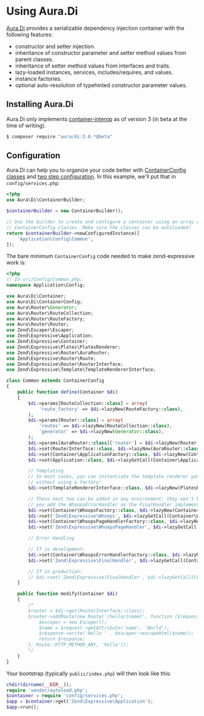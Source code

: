 # Using Aura.Di

[Aura.Di](https://github.com/auraphp/Aura.Di/) provides a serializable dependency
injection container with the following features:

- constructor and setter injection.
- inheritance of constructor parameter and setter method values from parent
  classes.
- inheritance of setter method values from interfaces and traits.
- lazy-loaded instances, services, includes/requires, and values.
- instance factories.
- optional auto-resolution of typehinted constructor parameter values.

## Installing Aura.Di

Aura.Di only implements [container-interop](https://github.com/container-interop/container-interop)
as of version 3 (in beta at the time of writing).

```bash
$ composer require "aura/di:3.0.*@beta"
```

## Configuration

Aura.Di can help you to organize your code better with
[ContainerConfig classes](http://auraphp.com/packages/Aura.Di/config.html) and
[two step configuration](http://auraphp.com/blog/2014/04/07/two-stage-config/).
In this example, we'll put that in `config/services.php`:

```php
<?php
use Aura\Di\ContainerBuilder;

$containerBuilder = new ContainerBuilder();

// Use the builder to create and configure a container using an array of
// ContainerConfig classes. Make sure the classes can be autoloaded!
return $containerBuilder->newConfiguredInstance([
    'Application\Config\Common',
]);
```

The bare minimum `ContainerConfig` code needed to make zend-expressive work is:

```php
<?php
// In src/Config/Common.php:
namespace Application\Config;

use Aura\Di\Container;
use Aura\Di\ContainerConfig;
use Aura\Router\Generator;
use Aura\Router\RouteCollection;
use Aura\Router\RouteFactory;
use Aura\Router\Router;
use Zend\Escaper\Escaper;
use Zend\Expressive\Application;
use Zend\Expressive\Container;
use Zend\Expressive\Plates\PlatesRenderer;
use Zend\Expressive\Router\AuraRouter;
use Zend\Expressive\Router\Route;
use Zend\Expressive\Router\RouterInterface;
use Zend\Expressive\Template\TemplateRendererInterface;

class Common extends ContainerConfig
{
    public function define(Container $di)
    {
        $di->params[RouteCollection::class] = array(
            'route_factory' => $di->lazyNew(RouteFactory::class),
        );
        $di->params[Router::class] = array(
            'routes' => $di->lazyNew(RouteCollection::class),
            'generator' => $di->lazyNew(Generator::class),
        );
        $di->params[AuraRouter::class]['router'] = $di->lazyNew(Router::class);
        $di->set(RouterInterface::class, $di->lazyNew(AuraRouter::class));
        $di->set(Container\ApplicationFactory::class, $di->lazyNew(Container\ApplicationFactory::class));
        $di->set(Application::class, $di->lazyGetCall(Container\ApplicationFactory::class, '__invoke', $di));

        // Templating
        // In most cases, you can instantiate the template renderer you want to use
        // without using a factory:
        $di->set(TemplateRendererInterface::class, $di->lazyNew(PlatesRenderer::class));

        // These next two can be added in any environment; they won't be used unless
        // you add the WhoopsErrorHandler as the FinalHandler implementation:
        $di->set(Container\WhoopsFactory::class, $di->lazyNew(Container\WhoopsFactory::class));
        $di->set('Zend\Expressive\Whoops', $di->lazyGetCall(Container\WhoopsFactory::class, '__invoke', $di));
        $di->set(Container\WhoopsPageHandlerFactory::class, $di->lazyNew(Container\WhoopsPageHandlerFactory::class));
        $di->set('Zend\Expressive\WhoopsPageHandler', $di->lazyGetCall(Container\WhoopsPageHandlerFactory::class, '__invoke', $di));

        // Error Handling

        // If in development:
        $di->set(Container\WhoopsErrorHandlerFactory::class, $di->lazyNew(Container\WhoopsErrorHandlerFactory::class));
        $di->set('Zend\Expressive\FinalHandler', $di->lazyGetCall(Container\WhoopsErrorHandlerFactory::class, '__invoke', $di));

        // If in production:
        // $di->set('Zend\Expressive\FinalHandler', $di->lazyGetCall(Container\TemplatedErrorHandlerFactory::class, '__invoke', $di));
    }

    public function modify(Container $di)
    {
        /*
        $router = $di->get(RouterInterface::class);
        $router->addRoute(new Route('/hello/{name}', function ($request, $response, $next) {
            $escaper = new Escaper();
            $name = $request->getAttribute('name', 'World');
            $response->write('Hello ' . $escaper->escapeHtml($name));
            return $response;
        }, Route::HTTP_METHOD_ANY, 'hello'));
        */
    }
}
```

Your bootstrap (typically `public/index.php`) will then look like this:

```php
chdir(dirname(__DIR__));
require 'vendor/autoload.php';
$container = require 'config/services.php';
$app = $container->get('Zend\Expressive\Application');
$app->run();
```
